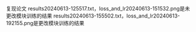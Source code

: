 复现论文
results20240613-125517.txt，loss_and_lr20240613-151532.png是未更改模块训练的结果
results20240613-155502.txt，loss_and_lr20240613-192155.png是更改模块训练的结果
